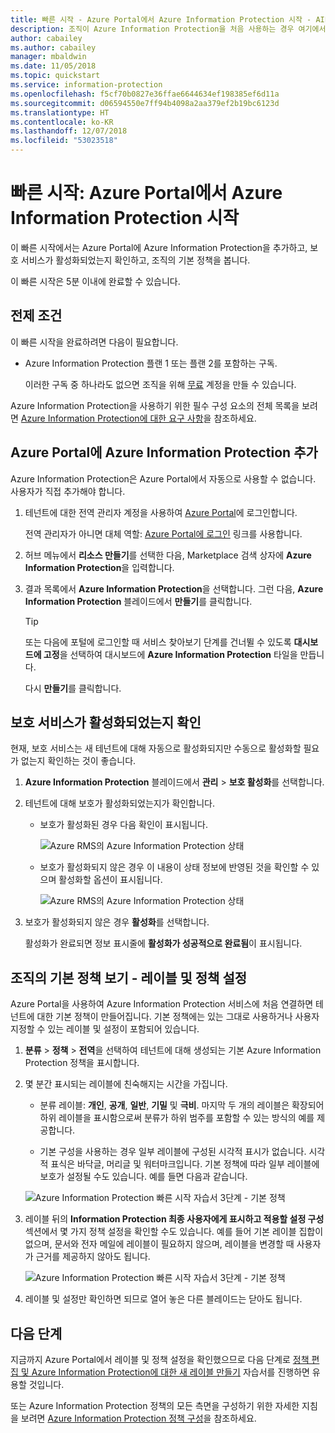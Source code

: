 ```yaml
---
title: 빠른 시작 - Azure Portal에서 Azure Information Protection 시작 - AIP
description: 조직이 Azure Information Protection을 처음 사용하는 경우 여기에서 시작하여 Azure Portal에 서비스를 추가하고, 보호 서비스가 활성화되었는지 확인하고, 정책을 봅니다.
author: cabailey
ms.author: cabailey
manager: mbaldwin
ms.date: 11/05/2018
ms.topic: quickstart
ms.service: information-protection
ms.openlocfilehash: f5cf70b0827e36ffae6644634ef198385ef6d11a
ms.sourcegitcommit: d06594550e7ff94b4098a2aa379ef2b19bc6123d
ms.translationtype: HT
ms.contentlocale: ko-KR
ms.lasthandoff: 12/07/2018
ms.locfileid: "53023518"
---
```

# <a name="quickstart-get-started-with-azure-information-protection-in-the-azure-portal"></a>빠른 시작: Azure Portal에서 Azure Information Protection 시작

이 빠른 시작에서는 Azure Portal에 Azure Information Protection을 추가하고, 보호 서비스가 활성화되었는지 확인하고, 조직의 기본 정책을 봅니다. 

이 빠른 시작은 5분 이내에 완료할 수 있습니다.

## <a name="prerequisites"></a>전제 조건

이 빠른 시작을 완료하려면 다음이 필요합니다.

- Azure Information Protection 플랜 1 또는 플랜 2를 포함하는 구독.
    
    이러한 구독 중 하나라도 없으면 조직을 위해 [무료](https://portal.office.com/Signup/Signup.aspx?OfferId=87dd2714-d452-48a0-a809-d2f58c4f68b7) 계정을 만들 수 있습니다.

Azure Information Protection을 사용하기 위한 필수 구성 요소의 전체 목록을 보려면 [Azure Information Protection에 대한 요구 사항](requirements.md)을 참조하세요.

## <a name="add-azure-information-protection-to-the-azure-portal"></a>Azure Portal에 Azure Information Protection 추가

Azure Information Protection은 Azure Portal에서 자동으로 사용할 수 없습니다. 사용자가 직접 추가해야 합니다.

1. 테넌트에 대한 전역 관리자 계정을 사용하여 [Azure Portal](https://portal.azure.com)에 로그인합니다. 
    
    전역 관리자가 아니면 대체 역할: [Azure Portal에 로그인](configure-policy.md#signing-in-to-the-azure-portal) 링크를 사용합니다.

2. 허브 메뉴에서 **리소스 만들기**를 선택한 다음, Marketplace 검색 상자에 **Azure Information Protection**을 입력합니다. 
    
3. 결과 목록에서 **Azure Information Protection**을 선택합니다. 그런 다음, **Azure Information Protection** 블레이드에서 **만들기**를 클릭합니다.
    
    > [!TIP] 
    > 또는 다음에 포털에 로그인할 때 서비스 찾아보기 단계를 건너뛸 수 있도록 **대시보드에 고정**을 선택하여 대시보드에 **Azure Information Protection** 타일을 만듭니다.
    
    다시 **만들기**를 클릭합니다.

## <a name="confirm-the-protection-service-is-activated"></a>보호 서비스가 활성화되었는지 확인

현재, 보호 서비스는 새 테넌트에 대해 자동으로 활성화되지만 수동으로 활성화할 필요가 없는지 확인하는 것이 좋습니다. 

1. **Azure Information Protection** 블레이드에서 **관리** > **보호 활성화**를 선택합니다.

2. 테넌트에 대해 보호가 활성화되었는지가 확인합니다. 
    
    - 보호가 활성화된 경우 다음 확인이 표시됩니다.
        
        ![Azure RMS의 Azure Information Protection 상태](./media/info-protect-azurerms-activated.png)
        
    - 보호가 활성화되지 않은 경우 이 내용이 상태 정보에 반영된 것을 확인할 수 있으며 활성화할 옵션이 표시됩니다.
        
        ![Azure RMS의 Azure Information Protection 상태](./media/info-protect-azurerms-deactivated.png)

3. 보호가 활성화되지 않은 경우 **활성화**를 선택합니다. 

    활성화가 완료되면 정보 표시줄에 **활성화가 성공적으로 완료됨**이 표시됩니다.

## <a name="view-your-organizations-default-policy---labels-and-policy-settings"></a>조직의 기본 정책 보기 - 레이블 및 정책 설정

Azure Portal을 사용하여 Azure Information Protection 서비스에 처음 연결하면 테넌트에 대한 기본 정책이 만들어집니다. 기본 정책에는 있는 그대로 사용하거나 사용자 지정할 수 있는 레이블 및 설정이 포함되어 있습니다.

1. **분류** > **정책** > **전역**을 선택하여 테넌트에 대해 생성되는 기본 Azure Information Protection 정책을 표시합니다.
    
2. 몇 분간 표시되는 레이블에 친숙해지는 시간을 가집니다.
    
    - 분류 레이블: **개인**, **공개**, **일반**, **기밀** 및 **극비**. 마지막 두 개의 레이블은 확장되어 하위 레이블을 표시함으로써 분류가 하위 범주를 포함할 수 있는 방식의 예를 제공합니다.
    
    - 기본 구성을 사용하는 경우 일부 레이블에 구성된 시각적 표시가 없습니다. 시각적 표식은 바닥글, 머리글 및 워터마크입니다. 기본 정책에 따라 일부 레이블에 보호가 설정될 수도 있습니다. 예를 들면 다음과 같습니다. 
    
    ![Azure Information Protection 빠른 시작 자습서 3단계 - 기본 정책](./media/info-protect-policy-default-labelsv2.png)
    
3. 레이블 뒤의 **Information Protection 최종 사용자에게 표시하고 적용할 설정 구성** 섹션에서 몇 가지 정책 설정을 확인할 수도 있습니다. 예를 들어 기본 레이블 집합이 없으며, 문서와 전자 메일에 레이블이 필요하지 않으며, 레이블을 변경할 때 사용자가 근거를 제공하지 않아도 됩니다.
    
    ![Azure Information Protection 빠른 시작 자습서 3단계 - 기본 정책](./media/info-protect-policy-default-settings.png) 

4. 레이블 및 설정만 확인하면 되므로 열어 놓은 다른 블레이드는 닫아도 됩니다.

## <a name="next-steps"></a>다음 단계

지금까지 Azure Portal에서 레이블 및 정책 설정을 확인했으므로 다음 단계로 [정책 편집 및 Azure Information Protection에 대한 새 레이블 만들기](infoprotect-quick-start-tutorial.md) 자습서를 진행하면 유용할 것입니다.

또는 Azure Information Protection 정책의 모든 측면을 구성하기 위한 자세한 지침을 보려면 [Azure Information Protection 정책 구성](configure-policy.md)을 참조하세요.
